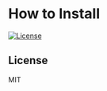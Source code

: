 # How to Install

[![License](https://img.shields.io/github/license/hidao80/misskey-utils)](/LICENSE)

## License

MIT
